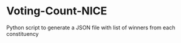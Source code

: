 # Voting-Count-NICE
 Python script to generate a JSON file with list of winners from each constituency
